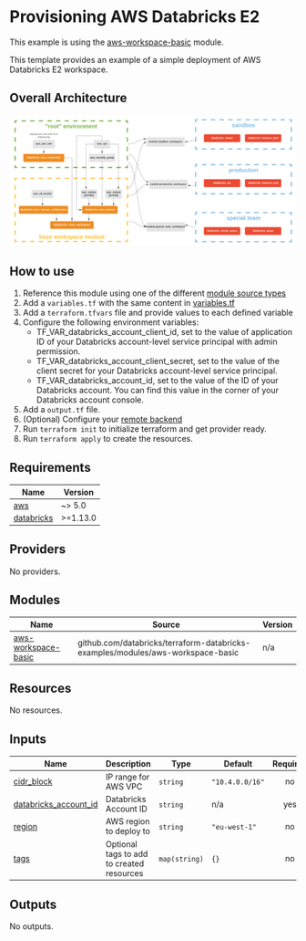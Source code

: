 # Provisioning AWS Databricks E2

This example is using the [aws-workspace-basic](../../modules/aws-workspace-basic) module.

This template provides an example of a simple deployment of AWS Databricks E2 workspace.

## Overall Architecture

![alt text](https://raw.githubusercontent.com/databricks/terraform-databricks-examples/main/modules/aws-workspace-basic/images/aws-workspace-basic.png?raw=true)

## How to use

1. Reference this module using one of the different [module source types](https://developer.hashicorp.com/terraform/language/modules/sources)
2. Add a `variables.tf` with the same content in [variables.tf](variables.tf)
3. Add a `terraform.tfvars` file and provide values to each defined variable
4. Configure the following environment variables:
    * TF_VAR_databricks_account_client_id, set to the value of application ID of your Databricks account-level service principal with admin permission.
    * TF_VAR_databricks_account_client_secret, set to the value of the client secret for your Databricks account-level service principal.
    * TF_VAR_databricks_account_id, set to the value of the ID of your Databricks account. You can find this value in the corner of your Databricks account console.
5. Add a `output.tf` file.
6. (Optional) Configure your [remote backend](https://developer.hashicorp.com/terraform/language/settings/backends/s3)
7. Run `terraform init` to initialize terraform and get provider ready.
8. Run `terraform apply` to create the resources.

## Requirements

| Name                                                                         | Version  |
|------------------------------------------------------------------------------|----------|
| <a name="requirement_aws"></a> [aws](#requirement\_aws)                      | ~> 5.0   |
| <a name="requirement_databricks"></a> [databricks](#requirement\_databricks) | >=1.13.0 |

## Providers

No providers.

## Modules

| Name                                                                                          | Source                                                                          | Version |
|-----------------------------------------------------------------------------------------------|---------------------------------------------------------------------------------|---------|
| <a name="module_aws-workspace-basic"></a> [aws-workspace-basic](#module\_aws-workspace-basic) | github.com/databricks/terraform-databricks-examples/modules/aws-workspace-basic | n/a     |

## Resources

No resources.

## Inputs

| Name                                                                                                  | Description                               | Type          | Default         | Required |
|-------------------------------------------------------------------------------------------------------|-------------------------------------------|---------------|-----------------|:--------:|
| <a name="input_cidr_block"></a> [cidr\_block](#input\_cidr\_block)                                    | IP range for AWS VPC                      | `string`      | `"10.4.0.0/16"` |    no    |
| <a name="input_databricks_account_id"></a> [databricks\_account\_id](#input\_databricks\_account\_id) | Databricks Account ID                     | `string`      | n/a             |   yes    |
| <a name="input_region"></a> [region](#input\_region)                                                  | AWS region to deploy to                   | `string`      | `"eu-west-1"`   |    no    |
| <a name="input_tags"></a> [tags](#input\_tags)                                                        | Optional tags to add to created resources | `map(string)` | `{}`            |    no    |

## Outputs

No outputs.